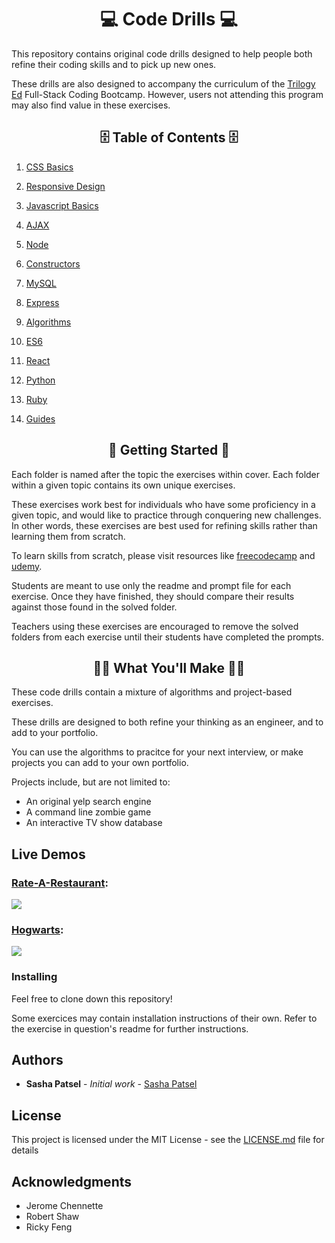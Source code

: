 <h1 align="center">💻  Code Drills  💻</h1>

This repository contains original code drills designed to help people both refine their coding skills and to pick up new ones.

These drills are also designed to accompany the curriculum of the [Trilogy Ed](https://www.trilogyed.com/) Full-Stack Coding Bootcamp. However, users not attending this program may also find value in these exercises. 

<h2 align="center">🗄 Table of Contents 🗄</h2>

1. [CSS Basics](https://github.com/SashaPatsel/coding-drills/tree/master/css-basics)

2. [Responsive Design](https://github.com/SashaPatsel/coding-drills/tree/master/responsive-design)
3. [Javascript Basics](https://github.com/SashaPatsel/coding-drills/tree/master/js-basics)
4. [AJAX](https://github.com/SashaPatsel/coding-drills/tree/master/ajax)
5. [Node](https://github.com/SashaPatsel/coding-drills/tree/master/node)
6. [Constructors](https://github.com/SashaPatsel/coding-drills/tree/master/zombieGame-Constructors)
7. [MySQL](https://github.com/SashaPatsel/coding-drills/tree/master/MySQL)
8. [Express](https://github.com/SashaPatsel/coding-drills/tree/master/express)
9. [Algorithms](https://github.com/SashaPatsel/coding-drills/tree/master/algorithms)
10. [ES6](https://github.com/SashaPatsel/coding-drills/tree/master/ES6)
11. [React](https://github.com/SashaPatsel/coding-drills/tree/master/react)
12. [Python](https://github.com/SashaPatsel/coding-drills/tree/master/python)
13. [Ruby](https://github.com/SashaPatsel/coding-drills/tree/master/ruby)
14. [Guides](https://github.com/SashaPatsel/coding-drills/tree/master/guides)

<h2 align="center">🏁 Getting Started 🏁</h2>

Each folder is named after the topic the exercises within cover. Each folder within a given topic contains its own unique exercises. 

These exercises work best for individuals who have some proficiency in a given topic, and would like to practice through conquering new challenges. In other words, these exercises are best used for refining skills rather than learning them from scratch. 

To learn skills from scratch, please visit resources like [freecodecamp](https://www.freecodecamp.org/) and [udemy](https://www.udemy.com/).

Students are meant to use only the readme and prompt file for each exercise. Once they have finished, they should compare their results against those found in the solved folder.

Teachers using these exercises are encouraged to remove the solved folders from each exercise until their students have completed the prompts. 


<h2 align="center">👩‍💻 What You'll Make 👨‍💻</h2>

These code drills contain a mixture of algorithms and project-based exercises. 

These drills are designed to both refine your thinking as an engineer, and to add to your portfolio. 

You can use the algorithms to pracitce for your next interview,  or make projects you can add to your own portfolio. 

Projects include, but are not limited to:
- An original yelp search engine
- A command line zombie game
- An interactive TV show database

## Live Demos

### [Rate-A-Restaurant](https://rate-a-restaurant-app.herokuapp.com/):
<img src="express/rate-a-restaurant/demo.png">


### [Hogwarts](https://hogwarts-415.herokuapp.com/):
<img src="express/hogwarts/demo.png">


### Installing

Feel free to clone down this repository!

Some exercices may contain installation instructions of their own. Refer to the exercise in question's readme for further instructions.

## Authors

* **Sasha Patsel** - *Initial work* - [Sasha Patsel](https://github.com/SashaPatsel)

## License

This project is licensed under the MIT License - see the [LICENSE.md](LICENSE.md) file for details

## Acknowledgments

* Jerome Chennette 
* Robert Shaw
* Ricky Feng

